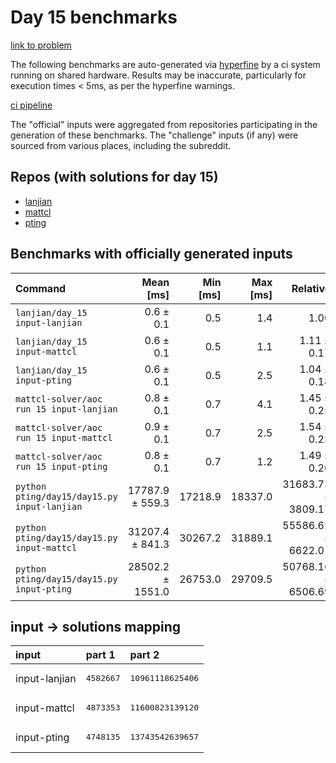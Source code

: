 # Day 15 benchmarks

[link to problem](http://adventofcode.com/2022/day/15)

The following benchmarks are auto-generated via [hyperfine](https://github.com/sharkdp/hyperfine) by a ci system running on shared hardware. Results may be inaccurate, particularly for execution times < 5ms, as per the hyperfine warnings.

[ci pipeline](http://ci.papercode.net:8080/teams/aoc2022/pipelines/aoc-compare-2022)

The "official" inputs were aggregated from repositories participating in the generation of these benchmarks. The "challenge" inputs (if any) were sourced from various places, including the subreddit.

## Repos (with solutions for day 15)


- [lanjian](https://github.com/LanJian/aoc-2022)
- [mattcl](https://github.com/mattcl/aoc2022)
- [pting](https://github.com/pting/aoc2022)

## Benchmarks with officially generated inputs
| Command | Mean [ms] | Min [ms] | Max [ms] | Relative |
|:---|---:|---:|---:|---:|
| `lanjian/day_15 input-lanjian` | 0.6 ± 0.1 | 0.5 | 1.4 | 1.00 |
| `lanjian/day_15 input-mattcl` | 0.6 ± 0.1 | 0.5 | 1.1 | 1.11 ± 0.17 |
| `lanjian/day_15 input-pting` | 0.6 ± 0.1 | 0.5 | 2.5 | 1.04 ± 0.18 |
| `mattcl-solver/aoc run 15 input-lanjian` | 0.8 ± 0.1 | 0.7 | 4.1 | 1.45 ± 0.25 |
| `mattcl-solver/aoc run 15 input-mattcl` | 0.9 ± 0.1 | 0.7 | 2.5 | 1.54 ± 0.23 |
| `mattcl-solver/aoc run 15 input-pting` | 0.8 ± 0.1 | 0.7 | 1.2 | 1.49 ± 0.20 |
| `python pting/day15/day15.py input-lanjian` | 17787.9 ± 559.3 | 17218.9 | 18337.0 | 31683.73 ± 3809.17 |
| `python pting/day15/day15.py input-mattcl` | 31207.4 ± 841.3 | 30267.2 | 31889.1 | 55586.62 ± 6622.01 |
| `python pting/day15/day15.py input-pting` | 28502.2 ± 1551.0 | 26753.0 | 29709.5 | 50768.16 ± 6506.69 |

## input -> solutions mapping
|input|part 1|part 2|
|:---|:---|:---|
|input-lanjian|<pre>4582667</pre>|<pre>10961118625406</pre>|
|input-mattcl|<pre>4873353</pre>|<pre>11600823139120</pre>|
|input-pting|<pre>4748135</pre>|<pre>13743542639657</pre>|
